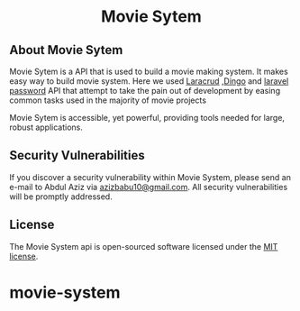 <h1 align="center">Movie Sytem</h1>

## About Movie Sytem

Movie Sytem is a API that is used to build a movie making system. It makes easy way to build movie system. Here we used <a href="https://github.com/digitaldreams/laracrud">Laracrud</a> ,<a href="https://github.com/dingo/api">Dingo</a>  and <a href="https://laravel.com/docs/5.6/passport">laravel password</a>  API that  attempt to take the pain out of development by easing common tasks used in the majority of movie projects

Movie Sytem is accessible, yet powerful, providing tools needed for large, robust applications.

## Security Vulnerabilities

If you discover a security vulnerability within Movie System, please send an e-mail to Abdul Aziz via [azizbabu10@gmail.com](mailto:taylor@laravel.com). All security vulnerabilities will be promptly addressed.

## License

The Movie System api is open-sourced software licensed under the [MIT license](https://opensource.org/licenses/MIT).
# movie-system
